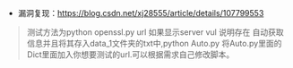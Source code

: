 - 漏洞复现：https://blog.csdn.net/xj28555/article/details/107799553

>测试方法为python openssl.py url 如果显示server vul 说明存在
>自动获取信息并且将其存入data_1文件夹的txt中,python Auto.py 将Auto.py里面的Dict里面加入你想要测试的url.可以根据需求自己修改脚本。

